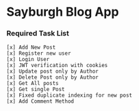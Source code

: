 # Sayburgh Blog App

### Required Task List
    [x] Add New Post
    [x] Register new user
    [x] Login User
    [x] JWT verification with cookies
    [x] Update post only by Author
    [x] Delete Post only by Author
    [x] Get All posts
    [x] Get single Post
    [x] Fixed duplicate indexing for new post
    [x] Add Comment Method
